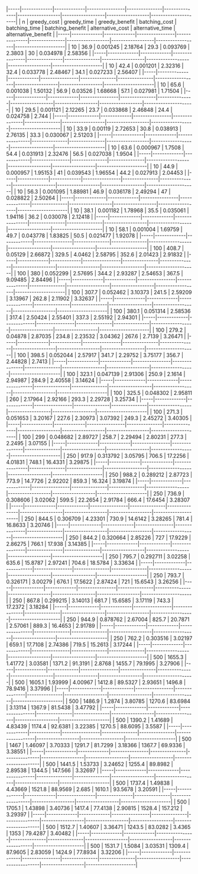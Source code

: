 |-----|-------------|-------------|----------------|---------------|---------------|------------------|------------------|------------------|---------------------|
| n   | greedy_cost | greedy_time | greedy_benefit | batching_cost | batching_time | batching_benefit | alternative_cost | alternative_time | alternative_benefit |
|-----|-------------|-------------|----------------|---------------|---------------|------------------|------------------|------------------|---------------------|
|  10 |        36.9 |    0.001245 |        2.18764 |          29.3 |      0.093769 |           2.3803 |               30 |         0.034978 |             2.58356 |
|-----|-------------|-------------|----------------|---------------|---------------|------------------|------------------|------------------|---------------------|
|  10 |        42.4 |    0.001201 |        2.32316 |          32.4 |      0.033778 |          2.48467 |             34.1 |         0.027233 |             2.56407 |
|-----|-------------|-------------|----------------|---------------|---------------|------------------|------------------|------------------|---------------------|
|  10 |        65.6 |    0.001038 |        1.50132 |          56.9 |       0.03526 |          1.68668 |             57.1 |         0.027981 |             1.71504 |
|-----|-------------|-------------|----------------|---------------|---------------|------------------|------------------|------------------|---------------------|
|  10 |        29.5 |    0.001121 |        2.12265 |          23.7 |      0.033868 |          2.46848 |             24.4 |         0.024758 |               2.744 |
|-----|-------------|-------------|----------------|---------------|---------------|------------------|------------------|------------------|---------------------|
|  10 |        33.9 |     0.00119 |        2.72653 |          30.8 |      0.038913 |          2.76135 |             33.3 |         0.030067 |             2.51203 |
|-----|-------------|-------------|----------------|---------------|---------------|------------------|------------------|------------------|---------------------|
|  10 |        63.6 |    0.000967 |         1.7508 |          54.4 |      0.031913 |          2.32476 |             56.5 |         0.027038 |              1.9504 |
|-----|-------------|-------------|----------------|---------------|---------------|------------------|------------------|------------------|---------------------|
|  10 |        44.9 |    0.000957 |        1.95153 |            41 |      0.039543 |          1.96554 |             44.2 |         0.027913 |             2.04453 |
|-----|-------------|-------------|----------------|---------------|---------------|------------------|------------------|------------------|---------------------|
|  10 |        56.3 |    0.001095 |        1.88981 |          46.9 |      0.036178 |          2.49294 |               47 |         0.028822 |             2.50264 |
|-----|-------------|-------------|----------------|---------------|---------------|------------------|------------------|------------------|---------------------|
|  10 |        38.1 |    0.001182 |        1.78968 |          35.5 |      0.035061 |          1.94116 |             36.2 |         0.030078 |             2.12418 |
|-----|-------------|-------------|----------------|---------------|---------------|------------------|------------------|------------------|---------------------|
|  10 |        58.1 |    0.001004 |        1.69759 |          49.7 |      0.043778 |          1.83825 |             50.5 |         0.021477 |             1.92078 |
|-----|-------------|-------------|----------------|---------------|---------------|------------------|------------------|------------------|---------------------|
| 100 |       408.7 |     0.05129 |        2.66872 |         329.5 |        4.0462 |          2.58795 |            352.6 |          2.01423 |             2.91832 |
|-----|-------------|-------------|----------------|---------------|---------------|------------------|------------------|------------------|---------------------|
| 100 |         380 |    0.052299 |        2.57695 |         344.2 |       2.93287 |          2.54653 |            367.5 |          9.09485 |             2.84496 |
|-----|-------------|-------------|----------------|---------------|---------------|------------------|------------------|------------------|---------------------|
| 100 |       307.7 |    0.052462 |        3.10373 |         241.5 |       2.59209 |          3.13967 |            262.8 |          2.11902 |             3.32637 |
|-----|-------------|-------------|----------------|---------------|---------------|------------------|------------------|------------------|---------------------|
| 100 |       380.1 |    0.051314 |        2.58536 |         317.4 |       2.50424 |          2.55401 |            337.3 |          2.55192 |             2.94301 |
|-----|-------------|-------------|----------------|---------------|---------------|------------------|------------------|------------------|---------------------|
| 100 |       279.2 |     0.04878 |        2.87035 |         234.8 |       2.23532 |          3.04362 |            267.6 |           2.7139 |             3.26471 |
|-----|-------------|-------------|----------------|---------------|---------------|------------------|------------------|------------------|---------------------|
| 100 |       398.5 |    0.052044 |        2.57917 |         341.7 |       2.29752 |          3.75177 |            356.7 |          2.44828 |              2.7413 |
|-----|-------------|-------------|----------------|---------------|---------------|------------------|------------------|------------------|---------------------|
| 100 |       323.1 |    0.047139 |        2.91306 |         250.9 |        2.1614 |          2.94987 |            284.9 |          2.40558 |             3.14624 |
|-----|-------------|-------------|----------------|---------------|---------------|------------------|------------------|------------------|---------------------|
| 100 |       325.5 |    0.048302 |        2.95811 |           260 |       2.17964 |          2.92166 |            293.3 |          2.29728 |             3.25734 |
|-----|-------------|-------------|----------------|---------------|---------------|------------------|------------------|------------------|---------------------|
| 100 |       271.3 |    0.051653 |        3.20167 |         227.6 |       2.30973 |          3.07392 |            249.3 |          2.45272 |             3.40305 |
|-----|-------------|-------------|----------------|---------------|---------------|------------------|------------------|------------------|---------------------|
| 100 |         299 |    0.048682 |        2.89727 |         258.7 |       2.29494 |          2.80231 |            277.3 |           2.2495 |             3.07155 |
|-----|-------------|-------------|----------------|---------------|---------------|------------------|------------------|------------------|---------------------|
| 250 |       917.9 |    0.313792 |        3.05795 |         706.5 |       17.2256 |          4.01831 |            748.1 |          16.4331 |             3.29875 |
|-----|-------------|-------------|----------------|---------------|---------------|------------------|------------------|------------------|---------------------|
| 250 |       988.2 |    0.289212 |        2.87723 |         773.9 |       14.7726 |          2.92202 |            859.3 |           16.324 |             3.19874 |
|-----|-------------|-------------|----------------|---------------|---------------|------------------|------------------|------------------|---------------------|
| 250 |       736.9 |    0.308606 |        3.02062 |         599.5 |       22.2654 |          2.91784 |            666.4 |          17.6454 |             3.28307 |
|-----|-------------|-------------|----------------|---------------|---------------|------------------|------------------|------------------|---------------------|
| 250 |       844.5 |    0.306709 |        4.23301 |         730.9 |       14.6142 |          3.28265 |            781.4 |          16.8633 |             3.20746 |
|-----|-------------|-------------|----------------|---------------|---------------|------------------|------------------|------------------|---------------------|
| 250 |       844.2 |    0.320664 |        2.85226 |           727 |       17.9229 |          2.86275 |            766.1 |           17.938 |             3.14385 |
|-----|-------------|-------------|----------------|---------------|---------------|------------------|------------------|------------------|---------------------|
| 250 |       795.7 |    0.292711 |        3.02258 |         635.6 |       15.8787 |          2.97241 |            704.6 |          18.5784 |             3.33634 |
|-----|-------------|-------------|----------------|---------------|---------------|------------------|------------------|------------------|---------------------|
| 250 |       793.7 |    0.326171 |        3.00279 |         676.1 |       17.5622 |          2.87424 |              721 |          15.6543 |             3.26256 |
|-----|-------------|-------------|----------------|---------------|---------------|------------------|------------------|------------------|---------------------|
| 250 |       867.8 |    0.299215 |        3.14013 |         681.7 |       15.6585 |          3.17119 |            743.3 |          17.2372 |             3.18284 |
|-----|-------------|-------------|----------------|---------------|---------------|------------------|------------------|------------------|---------------------|
| 250 |       944.9 |    0.878762 |        2.67004 |         825.7 |       20.7871 |          2.57061 |            889.3 |          16.4653 |             2.91789 |
|-----|-------------|-------------|----------------|---------------|---------------|------------------|------------------|------------------|---------------------|
| 250 |       762.2 |    0.303516 |        3.02197 |         659.1 |       17.7108 |          2.74386 |            719.5 |          15.2613 |             3.17244 |
|-----|-------------|-------------|----------------|---------------|---------------|------------------|------------------|------------------|---------------------|
| 500 |      1655.3 |     1.41772 |        3.03581 |        1371.2 |       91.3191 |           2.8768 |           1455.7 |          79.1995 |             3.27906 |
|-----|-------------|-------------|----------------|---------------|---------------|------------------|------------------|------------------|---------------------|
| 500 |      1605.1 |     1.93999 |        4.00967 |        1412.8 |       89.5327 |          2.93651 |           1496.8 |          78.9416 |             3.37996 |
|-----|-------------|-------------|----------------|---------------|---------------|------------------|------------------|------------------|---------------------|
| 500 |      1486.9 |      1.2874 |        3.80785 |        1270.6 |       83.6984 |          3.13114 |           1367.9 |          81.5438 |             3.47792 |
|-----|-------------|-------------|----------------|---------------|---------------|------------------|------------------|------------------|---------------------|
| 500 |      1390.2 |     1.41689 |        4.83439 |        1174.4 |       92.6381 |          3.22385 |           1270.5 |          88.6095 |              3.5587 |
|-----|-------------|-------------|----------------|---------------|---------------|------------------|------------------|------------------|---------------------|
| 500 |        1467 |     1.46097 |        3.70333 |        1291.7 |       81.7299 |          3.18366 |           1367.7 |          69.9336 |             3.38551 |
|-----|-------------|-------------|----------------|---------------|---------------|------------------|------------------|------------------|---------------------|
| 500 |      1441.5 |     1.53733 |        3.24652 |        1255.4 |       89.8982 |          2.89538 |           1344.5 |          147.566 |             3.32697 |
|-----|-------------|-------------|----------------|---------------|---------------|------------------|------------------|------------------|---------------------|
| 500 |      1737.4 |     1.49838 |        4.43669 |        1521.8 |       88.9569 |            2.685 |           1610.1 |          93.5678 |             3.20591 |
|-----|-------------|-------------|----------------|---------------|---------------|------------------|------------------|------------------|---------------------|
| 500 |      1705.1 |     1.43898 |        3.40736 |        1417.4 |       77.4138 |          2.90815 |           1528.4 |          157.212 |             3.29397 |
|-----|-------------|-------------|----------------|---------------|---------------|------------------|------------------|------------------|---------------------|
| 500 |      1512.7 |     1.40607 |        3.36471 |        1243.5 |       83.0282 |           3.4365 |             1353 |          79.4287 |             3.40482 |
|-----|-------------|-------------|----------------|---------------|---------------|------------------|------------------|------------------|---------------------|
| 500 |      1531.7 |      1.5084 |        3.03531 |        1309.4 |       87.9605 |          2.83059 |           1424.9 |          77.8934 |             3.32206 |
|-----|-------------|-------------|----------------|---------------|---------------|------------------|------------------|------------------|---------------------|
